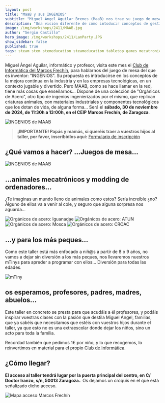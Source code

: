 ```yaml
---
layout: post
title: "MaaB y sus INGENIOS"
subtitle: "Miguel Ángel Aguilar Brenes (MaaB) nos trae su juego de mesa INGENIOS, y sus trabajos mecatrónicos"
description: "Una visión diferente de cómo intoducir conceptos de gestión y producción mediante juegos para niños y adolescentes"
image: /img/workshops/2411/MAAB.jpg
author: "Sergio Castillo"
hero_image: /img/workshops/2411/LanParty.JPG
show_sidebar: false
published: true
tags: steam stem stemeducation steameducation tabletop games mecatronic
---
```


Miguel Ángel Aguilar, informático y profesor, visita este mes el [Club de Informática del Marcos Frechín](/), para hablarnos del juego de mesa del que es inventor: "INGENIOS". Su propuesta es introducirse en los conceptos de la mejora continua en la industria y en las empresas tecnológicas, en un contexto jugable y divertido. Pero MAAB, como se hace llamar en la red, tiene más cosas que enseñarnos... Dispone de una colección de "Orgánicos de Acero", otro tipo de ingenios ingenierizados por el mismo, que replican criaturas animales, con materiales industriales y componentes tecnológicos que los dotan de vida, de alguna forma... Será el **sábado, 30 de noviembre de 2024, de 11:30h a 13:00h, en el CEIP Marcos Frechín, de Zaragoza**.

![INGENIOS de MAAB](/img/workshops/2411/MAAB.jpg)

> **¡IMPORTANTE! Papás y mamás, si queréis traer a vuestros hijos al taller, por favor, inscribidlos aquí:** <a href="https://forms.gle/2jvqtLgj8xeiRbcp7" target="_blank">Formulario de inscripción</a>

## ¿Qué vamos a hacer?  ...Juegos de mesa...

![INGENIOS de MAAB](/img/workshops/2411/Ingenios.png)

## ...animales mecatrónicos y modding de ordenadores...

¿Te imaginas un mundo lleno de animales como estos? Sería increible ¿no? Alguno de ellos va a venir al cole, y seguro que alguna sorpresa nos aguarda...

![Orgánicos de acero: Iguanadae](/img/workshops/2411/Iguanadae.JPG)
![Orgánicos de acero: ATUN](/img/workshops/2411/ATUN.jpg)
![Orgánicos de acero: Mosca](/img/workshops/2411/Mosca.jpg)
![Orgánicos de acero: CROAC](/img/workshops/2411/CROAC.jpg)

## ...y para los más peques...

Como este taller está más enfocado a niñ@s a partir de 8 o 9 años, no vamos a dejar sin diversión a los más peques, nos llevaremos nuestros mTinys para apreder a programar con ellos... Diversión para todas las edades.

![mTiny](/img/workshops/2411/mtiny.jpeg)

## os esperamos, profesores, padres, madres, abuelos...

Este taller en concreto se presta para que acudáis a él profesores, y podáis inspirar vuestras clases con la pasión que destila Miguel Ángel, familias, que ya sabéis que necesitamos que estéis con vuestros hijos durante el taller, ya que esto no es una extraescolar donde dejar los niños, sino un acto para toda la familia.


Recordad también que pedimos 1€ por niño, y lo que recogemos, lo reinvertimos en material para el propio [Club de Informática](/).

## ¿Cómo llegar?

**El acceso al taller tendrá lugar por la puerta principal del centro, en C/ Doctor Iranzo, s/n, 50013 Zaragoza.**. Os dejamos un croquis en el que está señalizado dicho acceso.

![Mapa acceso Marcos Frechín](/img/mapa_acceso.png)